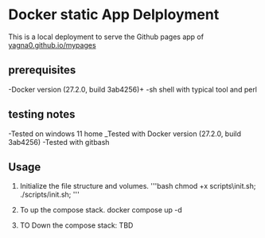 # Docker static App Delployment
This is a local deployment to serve the Github pages app of [yagna0.github.io/mypages](http://yagna0.github.io/mypages)



## prerequisites
-Docker version (27.2.0, build 3ab4256)+
-sh shell with typical tool and perl
## testing notes
-Tested on windows 11 home
_Tested with Docker version (27.2.0, build 3ab4256)
-Tested with gitbash

## Usage
1. Initialize the file structure and volumes.
'''bash
chmod +x scripts\init.sh;
./scripts/init.sh;
'''

2. To up the compose stack.
    docker compose up -d
3. TO Down the compose stack:
    TBD